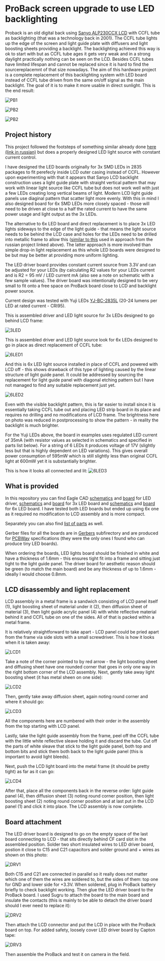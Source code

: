 # ProBack screen upgrade to use LED backlighting

Proback is an old digital back using [Sanyo ALP230CCX LCD](Ref/ALP230CCX.pdf) with CCFL tube as backlighting (that was a technology back in 2001). The CCFL tube lights up the edge of the screen and light guide plate with diffusers and light boosting sheets providing a backlight. The backlighting achieved this way is ok to start with but as CCFL tube ages it gets very weak and in a strong daylight practically nothing can be seen on the LCD. Besides CCFL tubes have limited lifespan and cannot be replaced since it is hard to find the sourcereplacemnt of that size nowadays. The aim of this hardware project is a complete replacement of this backlighting system with LED board instead of CCFL tube driven from the same on/off signal as the main backlight. The goal of it is to make it more usable in direct sunlight. This is the end result:

![PB1](Ref/PB-230713-003.jpg)

![PB2](Ref/PB-230713-004.jpg)

![PB2](Ref/PB-230713-002.jpg)

## Project history

This project followed the footsteps of something similar already done [here (link in russian)](https://web.archive.org/web/20171017015512/http://wowcamera.info/viewtopic.php?f=18&t=815&sid=7ef8761ab0095eecd0e935a0096e5fdd&start=740) but does a properly designed LED light source with constant current control.

I have designed the LED boards originally for 3x SMD LEDs in 2835 packages to fit perefecly inside LCD outer casing instead of CCFL. However upon experimenting with that it appears that Sanyo LCD backlight construction uses a light guide plate with straight vertical pattern that may work with linear light source like CCFL tube but does not work well with just a few LEDs creating long vertical beams of light. Modern LCD light guide panels use diaginal pattern that scatter light more evenly. With this in mind I also designed board for 6x SMD LEDs more closely spaced - those will need to be driven at close to a half the rated current to have the same power usage and light output as the 3x LEDs.

The alternative to 6x LED board and direct replacement is to place 3x LED lights sideways to the edge of the light guide - that means the light source needs to be behind the LCD case and holes for the LEDs need to be drilled into metallic frame to allow this ([similar to this](https://web.archive.org/web/20171021101310if_/http://wowcamera.info/download/file.php?id=11161&sid=97ba8f0b739cfa263edd7aab8cd7707e) used in approach from the russian project linked above). The latter approach is more involved than simple drop-in light replacement as this whole LED boards were designed to be but may be better at providing more uniform lighting.

The LED driver board provides constant current source from 3.3V and can be adjusted for your LEDs (by calculating R2 values for your LEDs current and is R2 = 95 mV / LED current mA (also see a note on schematic with a few sample values). The driver board was intentionally designed to be very small to fit onto a free space on ProBack board close to LCD and backlight power source.

Current design was tested with Yuji LEDs [YJ-BC-2835L](https://www.yujiintl.com/bc-2835l-0-2w/) (20-24 lumens per LED at rated current - CRI95).

This is assembled driver and LED light source for 3x LEDs designed to go behind LCD frame:

![3LED](Ref/LED-230708-003.jpg)

This is assembled driver and LED light source look for 6x LEDs designed to go in place as direct replacement of CCFL tube:

![6LED1](Ref/LED-230708-001.jpg)

And this is 6x LED light source installed in place of CCFL and powered with LCD off - this shows drawback of this type of lighting caused by the linear structure of light guide panel. It could be addressed by sourcing the replacement for light guide panel with diagonal etching pattern but I have not managed to find any suitable replacement just yet.

![6LED2](Ref/LED-230708-002.jpg)

Even with the visible backlight pattern, this is far easier to install since it is essentially taking CCFL tube out and placing LED strip board in its place and requires no drilling and no modifications of LCD frame. The brightness here on photo was reduced in postprocessing to show the pattern - in reality the backlight is much brighter.

For the Yuji LEDs above, the board in examples uses regulated LED current of 35mA (with resistor values as selected in schematics and specified in parts list below). For a string of 6 LEDs it produces voltage of 17V (slightly less but that is highly dependent on LED variations). This gives overall power consumption of 595mW which is still slightly less than original CCFL light at 600mW yet it is substantially brighter.

This is how it looks all connected and lit:
![6LED3](Ref/LED-230712-001.jpg)

## What is provided

In this repository you can find Eagle CAD [schematics](LED_Driver_Separate.sch) and [board](LED_Driver_Separate.brd) for LED driver, [schematics](3xLED_Panel.sch) and [board](3xLED_Panel.brd) for 3x LED board and [schematics](6xLED_Panel.sch) and [board](6xLED_Panel.brd) for 6x LED board. I have tested both LED boards but ended up using 6x one as it required no modification to LCD assembly and is more compact.

Separately you can also find [list of parts](BOM.csv) as well.

Gerber files for all the boards are in [Gerbers](Gerbers) subfirectory and are produced for [PCBWay](https://www.pcbway.com/) specifications (they were the only ones I found who can produce tiny LED boards).

When ordering the boards, LED lights board should be finished in white and have a thickness of 1.6mm - this ensures tight fit into a frame and sitting just tight to the light guide panel. The driver board for aesthetic reason should be green (to match the main board) and be any thickness of up to 1.6mm - ideally I would choose 0.8mm.

## LCD disassembly and light replacement

LCD assembly in a metal frame is a sandwich consisting of LCD panel itself (1), light boosting sheet of material under it (2), then diffusion sheet of material (3), then light guide acrylic panel (4) with white reflective material behind it and CCFL tube on one of the sides. All of that is packed within a metal frame.

It is relatively straightforward to take apart - LCD panel could be pried apart from the frame via side slots with a small screwdriver. This is how it looks when it is taken away:

![LCD1](Ref/LED-230712-005.jpg)

Take a note of the corner pointed to by red arrow - the light boosting sheet and diffusing sheet have one rounded corner that goes in only one way in the right bottom corner of the LCD assembly. Next, gently take away light boosting sheet (it has metal sheen on one side):

![LCD2](Ref/LED-230712-004.jpg)

Then, gently take away diffusion sheet, again noting round corner and where it should go:

![LCD3](Ref/LED-230712-003.jpg)

All the components here are numbered with their order in the assembly from the top starting with LCD panel.

Lastly, take the light guide assembly from the frame, peel off the CCFL tube with the little white reflective sleave holding it and discard the tube. Cut off the parts of white sleave that stick to the light guide panel, both top and bottom bits and stick them both back to the light guide panel (this is important to avoid light bleeds).

Next, push the LCD light board into the metal frame (it should be pretty tight) as far as it can go:

![LCD4](Ref/LED-230712-002.jpg)

After that, place all the components back in the reverse order: light guide panel (4), then diffusion sheet (3) noting round corner position, then light boosting sheet (2) noting round corner position and at last put in the LCD panel (1) and click it into place. The LCD assembly is now complete.

## Board attachment

The LED driver board is designed to go on the empty space of the last board connecting to LCD - that sits directly behind CF card slot in the assembled position. Solder two short insulated wires to LED driver board, postion it close to C15 and C21 capacitors and solder ground and + wires as shown on this photo:

![DRV1](Ref/LED-230712-006.jpg)

Both C15 and C21 are connected in parallel so it really does not matter which one of them the wires are soldered to, but the sides of them: top one for GND and lower side for +3.3V. When soldered, plug in ProBack battery briefly to check backlight working. Then glue the LED driver board to the ProBack board. I used Sugru to attach the board to the main board and insulate the contacts (this is mainly to be able to detach the driver board should I ever need to replace it):

![DRV2](Ref/LED-230713-001.jpg)

Then attach the LCD connector and put the LCD in place with the ProBack board on top. For added safety, loosely cover LED driver board by Capton tape:

![DRV3](Ref/LED-230713-002.jpg)

Then assemble the ProBack and test it on camera in the field.



